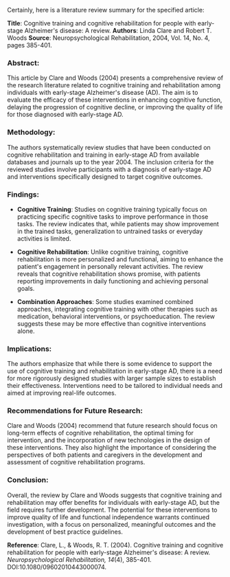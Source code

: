 Certainly, here is a literature review summary for the specified article:

**Title**: Cognitive training and cognitive rehabilitation for people with early-stage Alzheimer's disease: A review.
**Authors**: Linda Clare and Robert T. Woods
**Source**: Neuropsychological Rehabilitation, 2004, Vol. 14, No. 4, pages 385-401.

### Abstract:
This article by Clare and Woods (2004) presents a comprehensive review of the research literature related to cognitive training and rehabilitation among individuals with early-stage Alzheimer's disease (AD). The aim is to evaluate the efficacy of these interventions in enhancing cognitive function, delaying the progression of cognitive decline, or improving the quality of life for those diagnosed with early-stage AD.

### Methodology:
The authors systematically review studies that have been conducted on cognitive rehabilitation and training in early-stage AD from available databases and journals up to the year 2004. The inclusion criteria for the reviewed studies involve participants with a diagnosis of early-stage AD and interventions specifically designed to target cognitive outcomes.

### Findings:
- **Cognitive Training**: Studies on cognitive training typically focus on practicing specific cognitive tasks to improve performance in those tasks. The review indicates that, while patients may show improvement in the trained tasks, generalization to untrained tasks or everyday activities is limited.
  
- **Cognitive Rehabilitation**: Unlike cognitive training, cognitive rehabilitation is more personalized and functional, aiming to enhance the patient's engagement in personally relevant activities. The review reveals that cognitive rehabilitation shows promise, with patients reporting improvements in daily functioning and achieving personal goals.

- **Combination Approaches**: Some studies examined combined approaches, integrating cognitive training with other therapies such as medication, behavioral interventions, or psychoeducation. The review suggests these may be more effective than cognitive interventions alone.

### Implications:
The authors emphasize that while there is some evidence to support the use of cognitive training and rehabilitation in early-stage AD, there is a need for more rigorously designed studies with larger sample sizes to establish their effectiveness. Interventions need to be tailored to individual needs and aimed at improving real-life outcomes.

### Recommendations for Future Research:
Clare and Woods (2004) recommend that future research should focus on long-term effects of cognitive rehabilitation, the optimal timing for intervention, and the incorporation of new technologies in the design of these interventions. They also highlight the importance of considering the perspectives of both patients and caregivers in the development and assessment of cognitive rehabilitation programs.

### Conclusion:
Overall, the review by Clare and Woods suggests that cognitive training and rehabilitation may offer benefits for individuals with early-stage AD, but the field requires further development. The potential for these interventions to improve quality of life and functional independence warrants continued investigation, with a focus on personalized, meaningful outcomes and the development of best practice guidelines.

**Reference**: Clare, L., & Woods, R. T. (2004). Cognitive training and cognitive rehabilitation for people with early-stage Alzheimer's disease: A review. *Neuropsychological Rehabilitation, 14*(4), 385-401. DOI:10.1080/09602010443000074.